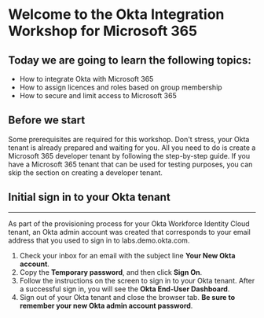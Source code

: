 # Welcome to the Okta Integration Workshop for Microsoft 365

## Today we are going to learn the following topics:

- How to integrate Okta with Microsoft 365
- How to assign licences and roles based on group membership
- How to secure and limit access to Microsoft 365

## Before we start

Some prerequisites are required for this workshop. Don't stress, your Okta tenant is already prepared and waiting for you. All you need to do is create a Microsoft 365 developer tenant by following the step-by-step guide.
If you have a Microsoft 365 tenant that can be used for testing purposes, you can skip the section on creating a developer tenant.

## Initial sign in to your Okta tenant

---
As part of the provisioning process for your Okta Workforce Identity Cloud tenant, an Okta admin account was created that corresponds to your email address that you used to sign in to labs.demo.okta.com.

1. Check your inbox for an email with the subject line **Your New Okta account**.
1. Copy the **Temporary password**, and then click **Sign On**.
1. Follow the instructions on the screen to sign in to your Okta tenant. After a successful sign in, you will see the **Okta End-User Dashboard**.
1. Sign out of your Okta tenant and close the browser tab.
   **Be sure to remember your new Okta admin account password**.
